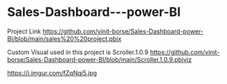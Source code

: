 # Sales-Dashboard---power-BI

Project Link
https://github.com/vinit-borse/Sales-Dashboard-power-BI/blob/main/sales%20%20project.pbix

Custom Visual used in this project is Scroller.1.0.9
https://github.com/vinit-borse/Sales-Dashboard-power-BI/blob/main/Scroller.1.0.9.pbiviz

https://i.imgur.com/fZqNqj5.jpg
